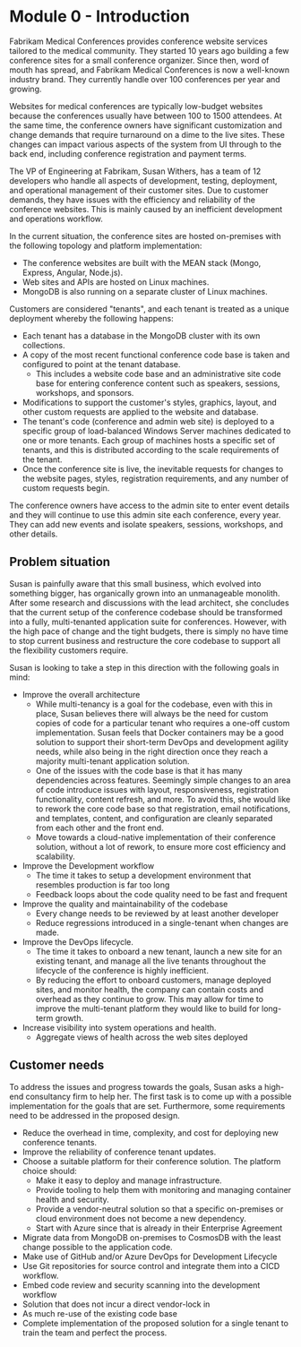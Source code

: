 # Module 0 - Introduction

Fabrikam Medical Conferences provides conference website services tailored to the medical community. They started 10 years ago building a few conference sites for a small conference organizer. Since then, word of mouth has spread, and Fabrikam Medical Conferences is now a well-known industry brand. They currently handle over 100 conferences per year and growing.

Websites for medical conferences are typically low-budget websites because the conferences usually have between 100 to 1500 attendees. At the same time, the conference owners have significant customization and change demands that require turnaround on a dime to the live sites. These changes can impact various aspects of the system from UI through to the back end, including conference registration and payment terms.

The VP of Engineering at Fabrikam, Susan Withers, has a team of 12 developers who handle all aspects of development, testing, deployment, and operational management of their customer sites. Due to customer demands, they have issues with the efficiency and reliability of the conference websites. This is mainly caused by an inefficient development and operations workflow.

In the current situation, the conference sites are hosted on-premises with the following topology and platform implementation:

* The conference websites are built with the MEAN stack (Mongo, Express, Angular, Node.js).
* Web sites and APIs are hosted on Linux machines.
* MongoDB is also running on a separate cluster of Linux machines.

Customers are considered "tenants", and each tenant is treated as a unique deployment whereby the following happens:

* Each tenant has a database in the MongoDB cluster with its own collections.
* A copy of the most recent functional conference code base is taken and configured to point at the tenant database.
  * This includes a website code base and an administrative site code base for entering conference content such as speakers, sessions, workshops, and sponsors.
* Modifications to support the customer's styles, graphics, layout, and other custom requests are applied to the website and database.
* The tenant's code (conference and admin web site) is deployed to a specific group of load-balanced Windows Server machines dedicated to one or more tenants. Each group of machines hosts a specific set of tenants, and this is distributed according to the scale requirements of the tenant.
* Once the conference site is live, the inevitable requests for changes to the website pages, styles, registration requirements, and any number of custom requests begin.

The conference owners have access to the admin site to enter event details and they will continue to use this admin site each conference, every year. They can add new events and isolate speakers, sessions, workshops, and other details.

## Problem situation

Susan is painfully aware that this small business, which evolved into something bigger, has organically grown into an unmanageable monolith. After some research and discussions with the lead architect, she concludes that the current setup of the conference codebase should be transformed into a fully, multi-tenanted application suite for conferences. However, with the high pace of change and the tight budgets, there is simply no have time to stop current business and restructure the core codebase to support all the flexibility customers require.

Susan is looking to take a step in this direction with the following goals in mind:

* Improve the overall architecture
  * While multi-tenancy is a goal for the codebase, even with this in place, Susan believes there will always be the need for custom copies of code for a particular tenant who requires a one-off custom implementation. Susan feels that Docker containers may be a good solution to support their short-term DevOps and development agility needs, while also being in the right direction once they reach a majority multi-tenant application solution.
  * One of the issues with the code base is that it has many dependencies across features. Seemingly simple changes to an area of code introduce issues with layout, responsiveness, registration functionality, content refresh, and more. To avoid this, she would like to rework the core code base so that registration, email notifications, and templates, content, and configuration are cleanly separated from each other and the front end.
  * Move towards a cloud-native implementation of their conference solution, without a lot of rework, to ensure more cost efficiency and scalability.
* Improve the Development workflow
  * The time it takes to setup a development environment that resembles production is far too long
  * Feedback loops about the code quality need to be fast and frequent
* Improve the quality and maintainability of the codebase
  * Every change needs to be reviewed by at least another developer
  * Reduce regressions introduced in a single-tenant when changes are made.
* Improve the DevOps lifecycle.
  * The time it takes to onboard a new tenant, launch a new site for an existing tenant, and manage all the live tenants throughout the lifecycle of the conference is highly inefficient.
  * By reducing the effort to onboard customers, manage deployed sites, and monitor health, the company can contain costs and overhead as they continue to grow. This may allow for time to improve the multi-tenant platform they would like to build for long-term growth.
* Increase visibility into system operations and health.
  * Aggregate views of health across the web sites deployed

## Customer needs

To address the issues and progress towards the goals, Susan asks a high-end consultancy firm to help her. The first task is to come up with a possible implementation for the goals that are set. Furthermore, some requirements need to be addressed in the proposed design.

* Reduce the overhead in time, complexity, and cost for deploying new conference tenants.
* Improve the reliability of conference tenant updates.
* Choose a suitable platform for their conference solution. The platform choice should:
  * Make it easy to deploy and manage infrastructure.
  * Provide tooling to help them with monitoring and managing container health and security.
  * Provide a vendor-neutral solution so that a specific on-premises or cloud environment does not become a new dependency.
  * Start with Azure since that is already in their Enterprise Agreement
* Migrate data from MongoDB on-premises to CosmosDB with the least change possible to the application code.
* Make use of GitHub and/or Azure DevOps for Development Lifecycle
* Use Git repositories for source control and integrate them into a CICD workflow.
* Embed code review and security scanning into the development workflow
* Solution that does not incur a direct vendor-lock in
* As much re-use of the existing code base
* Complete implementation of the proposed solution for a single tenant to train the team and perfect the process.
